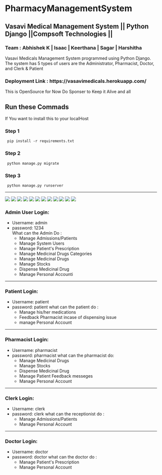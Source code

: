 # PharmacyManagementSystem
<h2>Vasavi Medical Management System || Python Django ||Compsoft Technologies ||</h2>
<h3>Team : Abhishek K | Isaac | Keerthana | Sagar | Harshitha </h3>
  
   <p>Vasavi Medicals Management System programmed using Python Django. The system has 5 types of users are the Administrator, Pharmacist, Doctor, and Clerk & Patient</p>
   <h3>Deployment Link : https://vasavimedicals.herokuapp.com/ </h3>

This is OpenSource for Now Do Sponser to Keep it Alive and all
## Run these Commads
If  You want to install this to your localHost
### Step 1
     pip install -r requirements.txt
### Step 2
     python manage.py migrate
        
### Step 3
     python manage.py runserver
-----------------------------------------------------------------------------------
![](ScreenShots/add%20prescription%20from%20doctor.png)
![](ScreenShots/admin%20Panel.png)
![](ScreenShots/clerk%20dashboard.png)
![](ScreenShots/doctor%20dashboard.png)
![](ScreenShots/Login%20Page.png)
![](ScreenShots/Medical%20Products.png)
![](ScreenShots/patient%20dashboard.png)
![](ScreenShots/Patient%20Dispense.png)
![](ScreenShots/patient%20feedback.png)
![](ScreenShots/Pharmacist%20Dashboard%20Panel.png)
![](ScreenShots/syrup.png)
![](ScreenShots/Pharmacist%20and%20Patient%20Chat%20System.png)
### Admin User Login: 
- Username: admin
- password: 1234  
  What can the Admin Do :
     - Manage Admissions/Patients
     - Manage System Users
     - Manage Patient's Prescription
     - Manage Medicinal Drugs Categories
     - Manage Medicinal Drugs
     - Manage Stocks
     - Dispense Medicinal Drug
     - Manage Personal Accounti

------------------------------------------------------------------------------------
### Patient Login:
- Username: patient
- password: patient
what can the patient do :
     -  Manage his/her medications
     - Feedback Pharmacist incase of dispensing issue
     -  manage Personal Account
-----------------------------------------------------------------------------------
### Pharmacist Login:
- Username: pharmacist
- password: pharmacist
what can the pharmacist do:
     - Manage Medicinal Drugs
     - Manage Stocks
     - Dispense Medicinal Drug
     - Manage Patient Feedback messeges
     - Manage Personal Account
-------------------------------------------------------------------------------------
### Clerk Login:
- Username: clerk
- password: clerk
what can the receptionist do :
     - Manage Admissions/Patients
     - Manage Personal Account

------------------------------------------------------------------------------------
### Doctor Login:
- Username: doctor
- password: doctor
what can the doctor do :
     - Manage Patient's Prescription
     - Manage Personal Account
   








